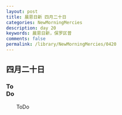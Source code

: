 ```yaml
---
layout: post
title: 晨恩日新 四月二十日
categories: NewMorningMercies
description: day 20
keywords: 晨恩日新，保罗区普
comments: false
permalink: /library/NewMorningMercies/0420
---
```


## 四月二十日

### To <br> Do


&emsp;&emsp;ToDo